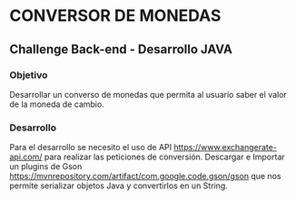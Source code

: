 # CONVERSOR DE MONEDAS
## Challenge Back-end - Desarrollo JAVA

### Objetivo
Desarrollar un converso de monedas que permita al usuario saber el valor de la moneda de cambio.

### Desarrollo

Para el desarrollo se necesito el uso de API https://www.exchangerate-api.com/ para realizar las peticiones de conversión.
Descargar e Importar un plugins de Gson https://mvnrepository.com/artifact/com.google.code.gson/gson que nos permite serializar objetos Java y convertirlos en un String.




